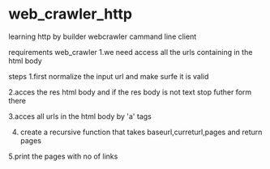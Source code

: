 # web_crawler_http
learning http by builder webcrawler cammand line client


requirements web_crawler
1.we need access all the urls containing in the html body 


steps
1.first normalize the input url and make surfe it is valid

2.acces the res html body and if the res body is not text stop futher form there 

3.acces all urls in the html body by 'a' tags


4. create a recursive function that takes baseurl,curreturl,pages and return pages 

5.print the pages with no of links 


